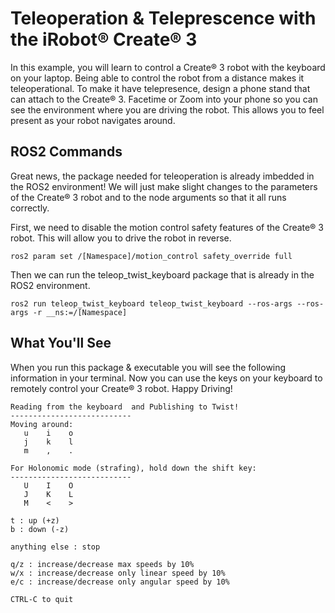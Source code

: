 # Teleoperation & Teleprescence with the iRobot® Create® 3

In this example, you will learn to control a Create® 3 robot with the keyboard on your laptop. Being able to control the robot from a distance makes it teleoperational. To make it have telepresence, design a phone stand that can attach to the Create® 3. Facetime or Zoom into your phone so you can see the environment where you are driving the robot. This allows you to feel present as your robot navigates around. 

## ROS2 Commands 

Great news, the package needed for teleoperation is already imbedded in the ROS2 environment! We will just make slight changes to the parameters of the Create® 3 robot and to the node arguments so that it all runs correctly. 

First, we need to disable the motion control safety features of the Create® 3 robot. This will allow you to drive the robot in reverse. 

```
ros2 param set /[Namespace]/motion_control safety_override full
```

Then we can run the teleop_twist_keyboard package that is already in the ROS2 environment. 

```
ros2 run teleop_twist_keyboard teleop_twist_keyboard --ros-args --ros-args -r __ns:=/[Namespace]
```

## What You'll See

When you run this package & executable you will see the following information in your terminal. Now you can use the keys on your keyboard to remotely control your Create® 3 robot. Happy Driving!

```
Reading from the keyboard  and Publishing to Twist!
---------------------------
Moving around:
   u    i    o
   j    k    l
   m    ,    .

For Holonomic mode (strafing), hold down the shift key:
---------------------------
   U    I    O
   J    K    L
   M    <    >

t : up (+z)
b : down (-z)

anything else : stop

q/z : increase/decrease max speeds by 10%
w/x : increase/decrease only linear speed by 10%
e/c : increase/decrease only angular speed by 10%

CTRL-C to quit
```
